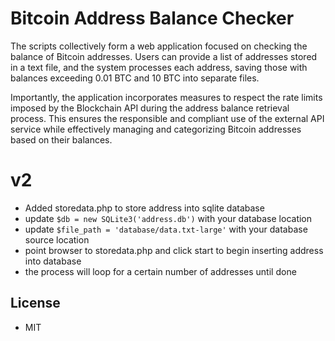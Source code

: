 # Bitcoin Address Balance Checker
The scripts collectively form a web application focused on checking the balance of Bitcoin addresses. Users can provide a list of addresses stored in a text file, and the system processes each address, saving those with balances exceeding 0.01 BTC and 10 BTC into separate files. 

Importantly, the application incorporates measures to respect the rate limits imposed by the Blockchain API during the address balance retrieval process. This ensures the responsible and compliant use of the external API service while effectively managing and categorizing Bitcoin addresses based on their balances.

# v2
- Added storedata.php to store address into sqlite database
- update `$db = new SQLite3('address.db')` with your database location
- update `$file_path = 'database/data.txt-large'` with your database source location
- point browser to storedata.php and click start to begin inserting address into database
- the process will loop for a certain number of addresses until done



## License

- MIT
